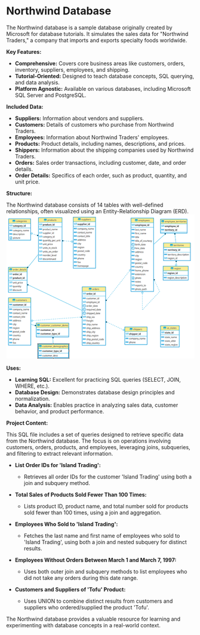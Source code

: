 # Northwind Database

The Northwind database is a sample database originally created by Microsoft for database tutorials. It simulates the sales data for "Northwind Traders," a company that imports and exports specialty foods worldwide. 

**Key Features:**

* **Comprehensive:** Covers core business areas like customers, orders, inventory, suppliers, employees, and shipping.
* **Tutorial-Oriented:** Designed to teach database concepts, SQL querying, and data analysis.
* **Platform Agnostic:** Available on various databases, including Microsoft SQL Server and PostgreSQL.

**Included Data:**

* **Suppliers:** Information about vendors and suppliers.
* **Customers:** Details of customers who purchase from Northwind Traders.
* **Employees:** Information about Northwind Traders' employees.
* **Products:** Product details, including names, descriptions, and prices.
* **Shippers:** Information about the shipping companies used by Northwind Traders.
* **Orders:** Sales order transactions, including customer, date, and order details.
* **Order Details:** Specifics of each order, such as product, quantity, and unit price.

**Structure:**

The Northwind database consists of 14 tables with well-defined relationships, often visualized using an Entity-Relationship Diagram (ERD).
![ERD](northwind-er-diagram.png)

**Uses:**

* **Learning SQL:** Excellent for practicing SQL queries (SELECT, JOIN, WHERE, etc.).
* **Database Design:** Demonstrates database design principles and normalization.
* **Data Analysis:** Enables practice in analyzing sales data, customer behavior, and product performance.

**Project Content:**

This SQL file includes a set of queries designed to retrieve specific data from the Northwind database. The focus is on operations involving customers, orders, products, and employees, leveraging joins, subqueries, and filtering to extract relevant information.

* **List Order IDs for 'Island Trading':**
    * Retrieves all order IDs for the customer 'Island Trading' using both a join and subquery method.

* **Total Sales of Products Sold Fewer Than 100 Times:**
    * Lists product ID, product name, and total number sold for products sold fewer than 100 times, using a join and aggregation.

* **Employees Who Sold to 'Island Trading':**
    * Fetches the last name and first name of employees who sold to 'Island Trading', using both a join and nested subquery for distinct results.

* **Employees Without Orders Between March 1 and March 7, 1997:**
    * Uses both outer join and subquery methods to list employees who did not take any orders during this date range.

* **Customers and Suppliers of 'Tofu' Product:**
    * Uses UNION to combine distinct results from customers and suppliers who ordered/supplied the product 'Tofu'. 

The Northwind database provides a valuable resource for learning and experimenting with database concepts in a real-world context.
